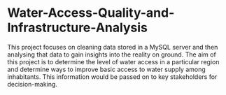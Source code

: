 # Water-Access-Quality-and-Infrastructure-Analysis
This project focuses on cleaning data stored in a MySQL server and then analysing that data to gain insights into the reality on ground.
The aim of this project is to determine the level of water access in a particular region and determine ways to improve basic access to water supply among inhabitants.
This information would be passed on to key stakeholders for decision-making.
